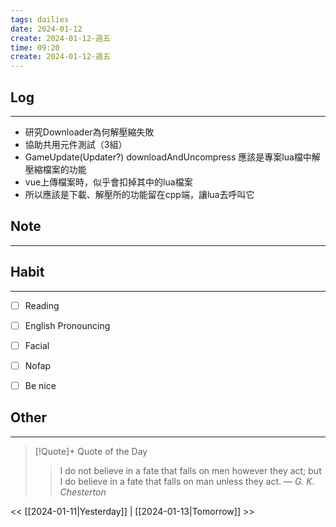 ```yaml
---
tags: dailies  
date: 2024-01-12
create: 2024-01-12-週五
time: 09:20
create: 2024-01-12-週五
---
```


## Log
---
- 研究Downloader為何解壓縮失敗
- 協助共用元件測試（3組）
- GameUpdate(Updater?) downloadAndUncompress     應該是專案lua檔中解壓縮檔案的功能
- vue上傳檔案時，似乎會扣掉其中的lua檔案
- 所以應該是下載、解壓所的功能留在cpp端，讓lua去呼叫它

## Note
---


## Habit
---
- [ ] Reading
- [ ] English Pronouncing
- [ ] Facial
- [ ] Nofap
- [ ] Be nice


## Other
---

> [!Quote]+ Quote of the Day
> > I do not believe in a fate that falls on men however they act; but I do believe in a fate that falls on man unless they act.
> — <cite>G. K. Chesterton</cite>

<< [[2024-01-11|Yesterday]] | [[2024-01-13|Tomorrow]] >>